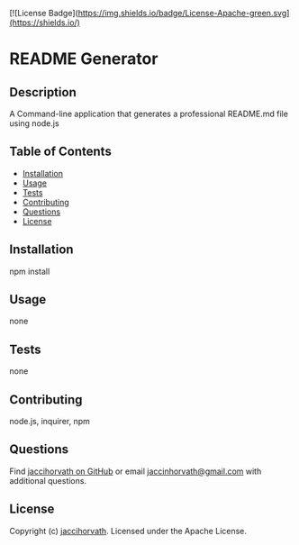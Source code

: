 [![License Badge](https://img.shields.io/badge/License-Apache-green.svg](https://shields.io/)
# README Generator

## Description
 A Command-line application that generates a professional README.md file using node.js

## Table of Contents
* [Installation](#installation)
* [Usage](#usage)
* [Tests](#tests)
* [Contributing](#contributing)
* [Questions](#questions)
* [License](#license)

## Installation
npm install

## Usage
none

## Tests
none

## Contributing
node.js, inquirer, npm

## Questions
Find [jaccihorvath on GitHub](https://github.com/jaccihorvath) or email [jaccinhorvath@gmail.com](mailto:jaccinhorvath@gmail.com) with additional questions.

## License
Copyright (c) [jaccihorvath](https://github.com/jaccihorvath).
Licensed under the Apache License.
